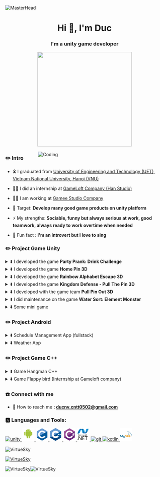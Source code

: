 ![MasterHead](https://mir-s3-cdn-cf.behance.net/project_modules/fs/54b6c068097599.5b50bca476b9b.gif)
<h1 align="center">Hi 👋, I'm Duc</h1>
<h3 align="center">I'm a unity game developer</h3>

<p align="center">
  <img  src = "https://github-production-user-asset-6210df.s3.amazonaws.com/126542083/274267368-16f24162-5de4-4510-a52d-75f4c1335fc1.PNG" width="300" height = "300">
</p>

<img align="right" alt="Coding" width="400" src="https://img.etimg.com/thumb/msid-84146083,width-1015,height-761,imgsize-638053,resizemode-8,quality-100/prime/technology-and-startups/booting-up-developer-economy-how-tech-startups-are-helping-coders-build-and-test-software-faster.jpg">

### ✏️ Intro
- 🎗️ I graduated from [University of Engineering and Technology (UET),  Vietnam National University, Hanoi (VNU)](https://uet.vnu.edu.vn/)

- 👨‍💻 I did an internship at [GameLoft Company (Han Studio)](https://www.gameloft.com/gameloft-studios/hanoi)

- 👨‍💻 I am working at [Gamee Studio Company](https://gameestudio.com/)

- 💪 Target: **Develop many good game products on unity platform**

- ⚡ My strengths: **Sociable, funny but always serious at work, good teamwork, always ready to work overtime when needed**

- 🎤 Fun fact **: I'm an introvert but I love to sing**

### ✏️ Project Game Unity
<details><summary>⬇️ I developed the game <b>Party Prank: Drink Challenge</b></summary>
  
<img src="https://play-lh.googleusercontent.com/SsMmlio3zgorgJ_6Uip_EdBE2I_WVKaoftiKWZAYHk2rwGbF97j5Bpm2oGymaCwiIi0=w240-h480-rw" width="100" height="100" />
  
- Android [Link Google Store](https://play.google.com/store/apps/details?id=com.Gamee.PartyPrankChallenge&hl=en)
- Ios [Link Apple Store](https://apps.apple.com/app/id1631497447?fbclid=IwAR1Z3z22adVeAOLo11Ls9eQrJdpJ1DgY1KaRZnCf_npnKtRRtgs4Pk6JzJI)

</details>

<details><summary>⬇️ I developed the game <b>Home Pin 3D</b></summary>

<img src="https://play-lh.googleusercontent.com/jjmHhJ3EiM4ujZHxN4pNSvTwH_xZTAtoNfF6wwafkUZgoGnajvFEXI65jtVIvADF7tU-=s96-rw" width="100" height="100" />

- Android [Link Google Store](https://play.google.com/store/apps/details?id=com.gamee.brainly.homepin3.pullpin.puzzle)
- Ios [Link Apple Store](https://apps.apple.com/vn/app/home-pin-3d/id6451407662?l=vi)
  
</details>

<details><summary>⬇️ I developed the game <b>Rainbow Alphabet Escape 3D</b></summary>

<img src="https://play-lh.googleusercontent.com/XKVCtxX_Ws4ksCo18hXieSoeOkoKvZ34CQ07j3-H2AH8b1BLH6WnVPT1F3qGHY8GAbo=w240-h480-rw" width="100" height="100" />

- Android [Link Google Store](https://play.google.com/store/apps/details?id=com.gamee.blue.monster.rainbow.escape&hl=en)

</details>
<details><summary>⬇️ I developed the game <b>Kingdom Defense - Pull The Pin 3D</b></summary>

<img src="https://play-lh.googleusercontent.com/ABaiy7Ftr2sAvOpQOCYKBtS24_31cKN4EN5LvP7xYmNmWJzRxIfz6nJya9fTCtFQEXPw=w240-h480-rw" width="100" height="100" />

- Android [Link Google Store](https://play.google.com/store/apps/details?id=com.gamee.storm.kingdom.puzzle.games&referrer=utm_source%3Dapps.facebook.com%26utm_campaign%3Dfb4a%26utm_content%3D%257B%2522app%2522%253A0%252C%2522t%2522%253A1677418057%252C%2522source%2522%253Anull%257D&fbclid=IwAR30oLX4dIQy7tZIs6kdN1AEvfAu2Qi6nm3CuSGlYXvBgCwqYgxe0VvsgsI)

</details>
<details><summary>⬇️ I developed with the game team <b>Pull Pin Out 3D</b></summary>

<img src="https://play-lh.googleusercontent.com/KeqO81pupo8jvmHxowXYdnLDqGDG58na8H__xVWpeVfURtb3bebnYkWi45plE7YejcQ=s48-rw" width="100" height="100" />

- Android [Link Google Store](https://play.google.com/store/apps/details?id=com.gamee.pull.pin.puzzle&hl=en)
- Ios [Link Apple Store](https://apps.apple.com/us/app/pull-pin-out-3d/id6443933564)

</details>

<details><summary>⬇️ I did maintenance on the game <b>Water Sort: Element Monster</b></summary>

<img src="https://play-lh.googleusercontent.com/Ul2voFT2HWoBhvpHeXwqIIN7lk5ziDYDNo0K8VeiaRIHdqk-3mGebpH7AN4jIFMQy2PT=s48-rw" width="100" height="100" />

- Android [Link Google Store](https://play.google.com/store/apps/details?id=com.gamee.elementsort&hl=en)

</details>

<details><summary>⬇️ Some mini game</summary>

- Game MiniSweeper [Link gitHub](https://github.com/ducnv52/MiniSweeperUnity)
- Game Snack [Link GitHub](https://github.com/ducnv52/Snack)
- Game Rapid Roll [Link GitHub](https://github.com/ducnv52/Rapid-Roll)
- Game Asteroids [Link GitHub](https://github.com/ducnv52/Asteroids_Unity)
- Game Brick Break [Link GitHub](https://github.com/ducnv52/bick-break)  
</details>

### ✏️ Project Android
<details><summary>⬇️ Schedule Management App (fullstack)</summary>

- Source code app android kotlin [Link gitHub](https://github.com/ducnv52/khoaLuan)
- Source code web api (backend with .netcore 3.1) [Link gitHub](https://github.com/ducnv52/DoAn_BE)
- Source code management website (vue.js) [Link gitHub](https://github.com/ducnv52/web-quan-tri-khoa-luan)
</details>
<details><summary>⬇️ Weather App</summary>

- Source code [Link gitHub](https://github.com/ducnv52/weather-app-android)

</details>

### ✏️ Project Game C++
<details><summary>⬇️ Game Hangman C++</summary>

- Source code [Link gitHub](https://github.com/ducnv52/hangManC-)

</details>
<details><summary>⬇️ Game Flappy bird (Internship at Gameloft company)</summary>

- Source code [Link gitHub](https://github.com/ducnv52/intern-summer/tree/master/week3_t6_MiniGameStarter)

</details>





<h3 align="left">☎️ Connect with me</h3>

- 📧 How to reach me **: ducnv.cntt0502@gmail.com**


<p align="left">
</p>

<h3 align="left">🅰️ Languages and Tools:</h3>
<p align="left"> <a href="https://unity.com/" target="_blank" rel="noreferrer"> <img src="https://www.vectorlogo.zone/logos/unity3d/unity3d-icon.svg" alt="unity" width="40" height="40"/> </a> <a href="https://developer.android.com" target="_blank" rel="noreferrer"> <img src="https://raw.githubusercontent.com/devicons/devicon/master/icons/android/android-original-wordmark.svg" alt="android" width="40" height="40"/> </a> <a href="https://www.cprogramming.com/" target="_blank" rel="noreferrer"> <img src="https://raw.githubusercontent.com/devicons/devicon/master/icons/c/c-original.svg" alt="c" width="40" height="40"/> </a> <a href="https://www.w3schools.com/cpp/" target="_blank" rel="noreferrer"> <img src="https://raw.githubusercontent.com/devicons/devicon/master/icons/cplusplus/cplusplus-original.svg" alt="cplusplus" width="40" height="40"/> </a> <a href="https://www.w3schools.com/cs/" target="_blank" rel="noreferrer"> <img src="https://raw.githubusercontent.com/devicons/devicon/master/icons/csharp/csharp-original.svg" alt="csharp" width="40" height="40"/> </a> <a href="https://dotnet.microsoft.com/" target="_blank" rel="noreferrer"> <img src="https://raw.githubusercontent.com/devicons/devicon/master/icons/dot-net/dot-net-original-wordmark.svg" alt="dotnet" width="40" height="40"/> </a> <a href="https://git-scm.com/" target="_blank" rel="noreferrer"> <img src="https://www.vectorlogo.zone/logos/git-scm/git-scm-icon.svg" alt="git" width="40" height="40"/> </a> <a href="https://kotlinlang.org" target="_blank" rel="noreferrer"> <img src="https://www.vectorlogo.zone/logos/kotlinlang/kotlinlang-icon.svg" alt="kotlin" width="40" height="40"/> </a> <a href="https://www.mysql.com/" target="_blank" rel="noreferrer"> <img src="https://raw.githubusercontent.com/devicons/devicon/master/icons/mysql/mysql-original-wordmark.svg" alt="mysql" width="40" height="40"/> </a> </p>

<p><img align="center" src="https://github-readme-stats-sigma-five.vercel.app/api/top-langs?username=VirtueSky&show_icons=true&locale=en&layout=compact" alt="VirtueSky" /></p>
<p align="left"> <a href="https://github.com/VirtueSky"><img src="https://github-profile-trophy.vercel.app/?username=VirtueSky" alt="VirtueSky" /></a> </p>

<p><img align="left" src="https://github-readme-stats-sigma-five.vercel.app/api?username=VirtueSky&show_icons=true&locale=en" alt="VirtueSky" /></p>
<p>&nbsp;<img align="left" src="https://github-readme-streak-stats.herokuapp.com/?user=VirtueSky&" alt="VirtueSky" /></p>
